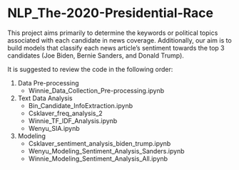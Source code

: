# NLP_The-2020-Presidential-Race

This project aims primarily to determine the keywords or political topics associated with each candidate in news coverage. Additionally, our aim is to build models that classify each news article’s sentiment towards the top 3 candidates (Joe Biden, Bernie Sanders, and Donald Trump).

It is suggested to review the code in the following order:
 
1. Data Pre-processing
	- Winnie_Data_Collection_Pre-processing.ipynb
2. Text Data Analysis
	- Bin_Candidate_InfoExtraction.ipynb
	- Csklaver_freq_analysis_2
	- Winnie_TF_IDF_Analysis.ipynb
	- Wenyu_SIA.ipynb
3. Modeling
	- Csklaver_sentiment_analysis_biden_trump.ipynb
	- Wenyu_Modeling_Sentiment_Analysis_Sanders.ipynb
	- Winnie_Modeling_Sentiment_Analysis_All.ipynb
